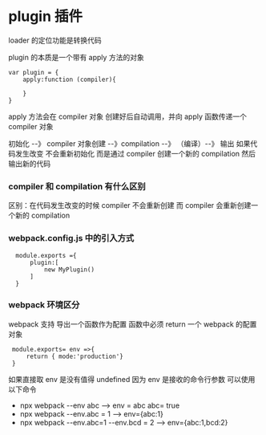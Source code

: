 # plugin 插件

loader 的定位功能是转换代码

plugin 的本质是一个带有 apply 方法的对象

```
var plugin = {
    apply:function (compiler){

    }
}
```

apply 方法会在 compiler 对象 创建好后自动调用，并向 apply 函数传递一个 compiler 对象

初始化 --》 compiler 对象创建 --》compilation
--》 （编译）--》 输出
如果代码发生改变 不会重新初始化 而是通过 compiler 创建一个新的 compilation 然后输出新的代码

### compiler 和 compilation 有什么区别

区别：在代码发生改变的时候 compiler 不会重新创建 而 compiler 会重新创建一个新的 compilation

### webpack.config.js 中的引入方式

```
  module.exports ={
      plugin:[
          new MyPlugin()
      ]
  }
```

### webpack 环境区分

webpack 支持 导出一个函数作为配置 函数中必须 return 一个 webpack 的配置对象

```
 module.exports= env =>{
     return { mode:'production'}
 }
```

如果直接取 env 是没有值得 undefined 因为 env 是接收的命令行参数 可以使用以下命令

- npx webpack --env abc                              --> env = abc abc= true
- npx webpack --env.abc = 1                          --> env={abc:1}
- npx webpack --env.abc=1 --env.bcd = 2              --> env={abc:1,bcd:2}
